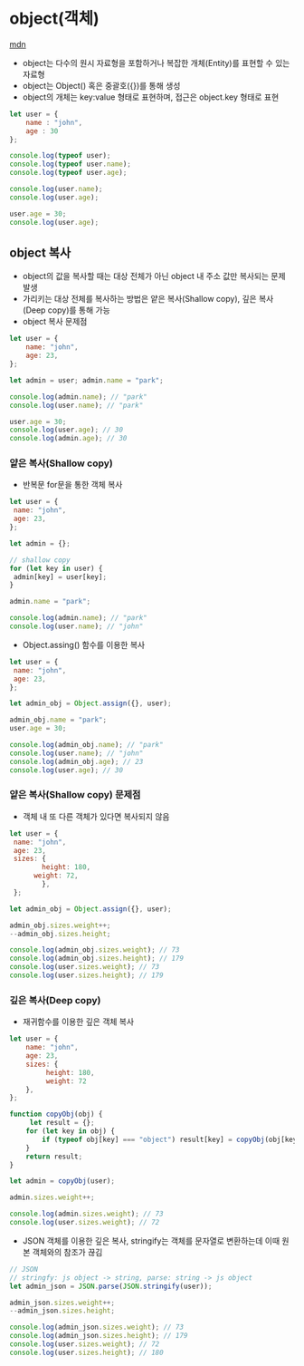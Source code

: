 # object(객체)

[mdn](https://developer.mozilla.org/ko/docs/Web/JavaScript/Reference/Global_Objects/Object)

- object는 다수의 원시 자료형을 포함하거나 복잡한 개체(Entity)를 표현할 수 있는 자료형
- object는 Object() 혹은 중괄호({})를 통해 생성
- object의 개체는 key:value 형태로 표현하며, 접근은 object.key 형태로 표현

```jsx
let user = {
	name : "john",
	age : 30
};

console.log(typeof user);
console.log(typeof user.name);
console.log(typeof user.age);

console.log(user.name);
console.log(user.age);

user.age = 30;
console.log(user.age);
```

## object 복사

- object의 값을 복사할 때는 대상 전체가 아닌 object 내 주소 값만 복사되는 문제 발생
- 가리키는 대상 전체를 복사하는 방법은 얕은 복사(Shallow copy), 깊은 복사(Deep copy)를 통해 가능
- object 복사 문제점

```jsx
let user = { 
	name: "john", 
	age: 23,
};

let admin = user; admin.name = "park";

console.log(admin.name); // "park" 
console.log(user.name); // "park"

user.age = 30;
console.log(user.age); // 30 
console.log(admin.age); // 30
```

### 얕은 복사(Shallow copy)

- 반복문 for문을 통한 객체 복사

```jsx
let user = {
 name: "john",
 age: 23,
};

let admin = {}; 

// shallow copy
for (let key in user) {
 admin[key] = user[key];
}

admin.name = "park";

console.log(admin.name); // "park" 
console.log(user.name); // "john"
```

- Object.assing() 함수를 이용한 복사

```jsx
let user = {
 name: "john",
 age: 23,
};

let admin_obj = Object.assign({}, user); 

admin_obj.name = "park";
user.age = 30;

console.log(admin_obj.name); // "park"
console.log(user.name); // "john"
console.log(admin_obj.age); // 23
console.log(user.age); // 30
```

### 얕은 복사(Shallow copy) 문제점

- 객체 내 또 다른 객체가 있다면 복사되지 않음

```jsx
let user = {
 name: "john",
 age: 23,
 sizes: {
		height: 180,
	  weight: 72,
		},
 };

let admin_obj = Object.assign({}, user); 

admin_obj.sizes.weight++;
--admin_obj.sizes.height;

console.log(admin_obj.sizes.weight); // 73
console.log(admin_obj.sizes.height); // 179
console.log(user.sizes.weight); // 73
console.log(user.sizes.height); // 179
```

### 깊은 복사(Deep copy)

- 재귀함수를 이용한 깊은 객체 복사

```jsx
let user = {
	name: "john",
	age: 23,
	sizes: {
		 height: 180,
		 weight: 72
	},
};

function copyObj(obj) {
	 let result = {};
	for (let key in obj) {
		if (typeof obj[key] === "object") result[key] = copyObj(obj[key]); else result[key] = obj[key];
	}
	return result;
}

let admin = copyObj(user);

admin.sizes.weight++;

console.log(admin.sizes.weight); // 73 
console.log(user.sizes.weight); // 72
```

- JSON 객체를 이용한 깊은 복사, stringify는 객체를 문자열로 변환하는데 이때 원본 객체와의 참조가 끊김

```jsx
// JSON
// stringfy: js object -> string, parse: string -> js object 
let admin_json = JSON.parse(JSON.stringify(user));

admin_json.sizes.weight++;
--admin_json.sizes.height;

console.log(admin_json.sizes.weight); // 73
console.log(admin_json.sizes.height); // 179
console.log(user.sizes.weight); // 72
console.log(user.sizes.height); // 180
```
